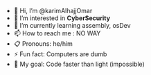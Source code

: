 - 👋 Hi, I’m @karimAlhajjOmar
- 🌟 I’m interested in **CyberSecurity**
- 🌱 I’m currently learning assembly, osDev
- 📫 How to reach me : NO WAY
- 📋 Pronouns: he/him
- ⚡ Fun fact: Computers are dumb
- 🎯 My goal: Code faster than light (impossible)

<!---
karimAlhajjOmar/karimAlhajjOmar is a ✨ special ✨ repository because its `README.md` (this file) appears on your GitHub profile.
You can click the Preview link to take a look at your changes.
--->
